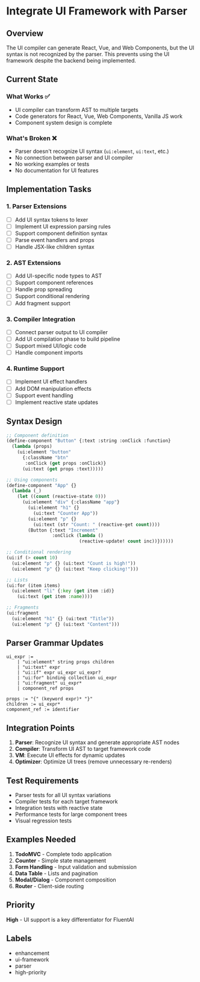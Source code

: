 # Integrate UI Framework with Parser

## Overview

The UI compiler can generate React, Vue, and Web Components, but the UI syntax is not recognized by the parser. This prevents using the UI framework despite the backend being implemented.

## Current State

### What Works ✅
- UI compiler can transform AST to multiple targets
- Code generators for React, Vue, Web Components, Vanilla JS work
- Component system design is complete

### What's Broken ❌
- Parser doesn't recognize UI syntax (`ui:element`, `ui:text`, etc.)
- No connection between parser and UI compiler
- No working examples or tests
- No documentation for UI features

## Implementation Tasks

### 1. Parser Extensions
- [ ] Add UI syntax tokens to lexer
- [ ] Implement UI expression parsing rules
- [ ] Support component definition syntax
- [ ] Parse event handlers and props
- [ ] Handle JSX-like children syntax

### 2. AST Extensions
- [ ] Add UI-specific node types to AST
- [ ] Support component references
- [ ] Handle prop spreading
- [ ] Support conditional rendering
- [ ] Add fragment support

### 3. Compiler Integration
- [ ] Connect parser output to UI compiler
- [ ] Add UI compilation phase to build pipeline
- [ ] Support mixed UI/logic code
- [ ] Handle component imports

### 4. Runtime Support
- [ ] Implement UI effect handlers
- [ ] Add DOM manipulation effects
- [ ] Support event handling
- [ ] Implement reactive state updates

## Syntax Design

```lisp
;; Component definition
(define-component "Button" {:text :string :onClick :function}
  (lambda (props)
    (ui:element "button" 
      {:className "btn"
       :onClick (get props :onClick)}
      (ui:text (get props :text)))))

;; Using components
(define-component "App" {}
  (lambda (_)
    (let ((count (reactive-state 0)))
      (ui:element "div" {:className "app"}
        (ui:element "h1" {} 
          (ui:text "Counter App"))
        (ui:element "p" {}
          (ui:text (str "Count: " (reactive-get count))))
        (Button {:text "Increment"
                 :onClick (lambda () 
                           (reactive-update! count inc))})))))

;; Conditional rendering
(ui:if (> count 10)
  (ui:element "p" {} (ui:text "Count is high!"))
  (ui:element "p" {} (ui:text "Keep clicking!")))

;; Lists
(ui:for (item items)
  (ui:element "li" {:key (get item :id)}
    (ui:text (get item :name))))

;; Fragments
(ui:fragment
  (ui:element "h1" {} (ui:text "Title"))
  (ui:element "p" {} (ui:text "Content")))
```

## Parser Grammar Updates

```
ui_expr := 
    | "ui:element" string props children
    | "ui:text" expr
    | "ui:if" expr ui_expr ui_expr?
    | "ui:for" binding collection ui_expr
    | "ui:fragment" ui_expr*
    | component_ref props

props := "{" (keyword expr)* "}"
children := ui_expr*
component_ref := identifier
```

## Integration Points

1. **Parser**: Recognize UI syntax and generate appropriate AST nodes
2. **Compiler**: Transform UI AST to target framework code
3. **VM**: Execute UI effects for dynamic updates
4. **Optimizer**: Optimize UI trees (remove unnecessary re-renders)

## Test Requirements

- Parser tests for all UI syntax variations
- Compiler tests for each target framework
- Integration tests with reactive state
- Performance tests for large component trees
- Visual regression tests

## Examples Needed

1. **TodoMVC** - Complete todo application
2. **Counter** - Simple state management
3. **Form Handling** - Input validation and submission
4. **Data Table** - Lists and pagination
5. **Modal/Dialog** - Component composition
6. **Router** - Client-side routing

## Priority

**High** - UI support is a key differentiator for FluentAI

## Labels

- enhancement
- ui-framework
- parser
- high-priority